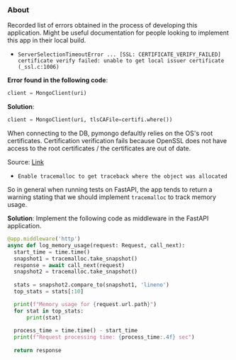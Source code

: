 ### About

Recorded list of errors obtained in the process of developing this application.
Might be useful documentation for people looking to implement this app in their local
build.

- `ServerSelectionTimeoutError ... [SSL: CERTIFICATE_VERIFY_FAILED] certificate verify failed: unable to get local issuer certificate (_ssl.c:1006)`

**Error found in the following code**:
```Python
client = MongoClient(uri)
```

**Solution**:
```Python
client = MongoClient(uri, tlsCAFile=certifi.where())
```

When connecting to the DB, pymongo defaultly relies on the OS's root certificates. Certification verification
fails because OpenSSL does not have access to the root certificates / the certificates are out of date.

Source: [Link](https://www.mongodb.com/community/forums/t/serverselectiontimeouterror-ssl-certificate-verify-failed-trying-to-understand-the-origin-of-the-problem/115288)

- `Enable tracemalloc to get traceback where the object was allocated`

So in general when running tests on FastAPI, the app tends to return a warning stating that we should implement `tracemalloc` to track
memory usage. 

**Solution**:
Implement the following code as middleware in the FastAPI application.

```Python
@app.middleware('http')
async def log_memory_usage(request: Request, call_next):
  start_time = time.time()
  snapshot1 = tracemalloc.take_snapshot()
  response = await call_next(request)
  snapshot2 = tracemalloc.take_snapshot()
  
  stats = snapshot2.compare_to(snapshot1, 'lineno')
  top_stats = stats[:10]

  print(f"Memory usage for {request.url.path}")
  for stat in top_stats:
      print(stat)
  
  process_time = time.time() - start_time
  print(f"Request processing time: {process_time:.4f} sec")
  
  return response
```